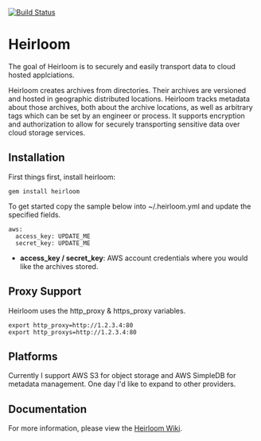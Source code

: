 [![Build Status](https://secure.travis-ci.org/intuit/heirloom.png)](http://travis-ci.org/intuit/heirloom)

Heirloom
========

The goal of Heirloom is to securely and easily transport data to cloud hosted applciations.

Heirloom creates archives from directories. Their archives are versioned and hosted in geographic distributed locations. Heirloom tracks metadata about those archives, both about the archive locations, as well as arbitrary tags which can be set by an engineer or process. It supports encryption and authorization to allow for securely transporting sensitive data over cloud storage services.

Installation
------------

First things first, install heirloom:

```
gem install heirloom
```

To get started copy the sample below into ~/.heirloom.yml and update the specified fields.

```
aws:
  access_key: UPDATE_ME
  secret_key: UPDATE_ME
```

* **access_key / secret_key**: AWS account credentials where you would like the archives stored.

Proxy Support
-------------

Heirloom uses the http_proxy & https_proxy variables.

```
export http_proxy=http://1.2.3.4:80
export http_proxys=http://1.2.3.4:80
```

Platforms
---------

Currently I support AWS S3 for object storage and AWS SimpleDB for metadata management.  One day I'd like to expand to other providers.


Documentation
-------------

For more information, please view the [Heirloom Wiki](https://github.com/live-community/heirloom/wiki).
